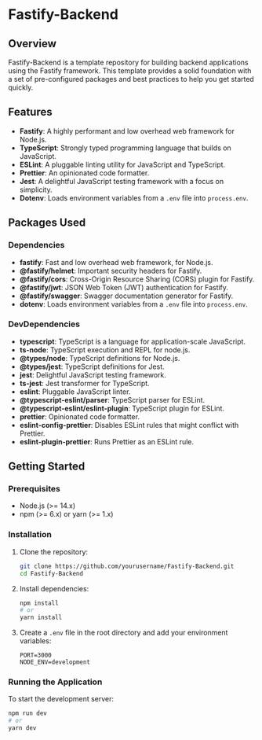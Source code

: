 # Fastify-Backend

## Overview
Fastify-Backend is a template repository for building backend applications using the Fastify framework. This template provides a solid foundation with a set of pre-configured packages and best practices to help you get started quickly.

## Features
- **Fastify**: A highly performant and low overhead web framework for Node.js.
- **TypeScript**: Strongly typed programming language that builds on JavaScript.
- **ESLint**: A pluggable linting utility for JavaScript and TypeScript.
- **Prettier**: An opinionated code formatter.
- **Jest**: A delightful JavaScript testing framework with a focus on simplicity.
- **Dotenv**: Loads environment variables from a `.env` file into `process.env`.

## Packages Used

### Dependencies
- **fastify**: Fast and low overhead web framework, for Node.js.
- **@fastify/helmet**: Important security headers for Fastify.
- **@fastify/cors**: Cross-Origin Resource Sharing (CORS) plugin for Fastify.
- **@fastify/jwt**: JSON Web Token (JWT) authentication for Fastify.
- **@fastify/swagger**: Swagger documentation generator for Fastify.
- **dotenv**: Loads environment variables from a `.env` file into `process.env`.

### DevDependencies
- **typescript**: TypeScript is a language for application-scale JavaScript.
- **ts-node**: TypeScript execution and REPL for node.js.
- **@types/node**: TypeScript definitions for Node.js.
- **@types/jest**: TypeScript definitions for Jest.
- **jest**: Delightful JavaScript testing framework.
- **ts-jest**: Jest transformer for TypeScript.
- **eslint**: Pluggable JavaScript linter.
- **@typescript-eslint/parser**: TypeScript parser for ESLint.
- **@typescript-eslint/eslint-plugin**: TypeScript plugin for ESLint.
- **prettier**: Opinionated code formatter.
- **eslint-config-prettier**: Disables ESLint rules that might conflict with Prettier.
- **eslint-plugin-prettier**: Runs Prettier as an ESLint rule.

## Getting Started

### Prerequisites
- Node.js (>= 14.x)
- npm (>= 6.x) or yarn (>= 1.x)

### Installation
1. Clone the repository:
    ```sh
    git clone https://github.com/yourusername/Fastify-Backend.git
    cd Fastify-Backend
    ```

2. Install dependencies:
    ```sh
    npm install
    # or
    yarn install
    ```

3. Create a `.env` file in the root directory and add your environment variables:
    ```env
    PORT=3000
    NODE_ENV=development
    ```

### Running the Application
To start the development server:
```sh
npm run dev
# or
yarn dev
